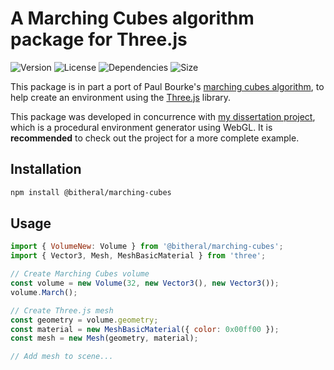 # A Marching Cubes algorithm package for Three.js

![Version](https://img.shields.io/npm/v/@bitheral/marching-cubes?label=Version&style=for-the-badge)
![License](https://img.shields.io/npm/l/@bitheral/marching-cubes?style=for-the-badge)
![Dependencies](https://img.shields.io/librariesio/release/npm/@bitheral/marching-cubes/1.4.5?style=for-the-badge)
![Size](https://img.shields.io/bundlephobia/min/@bitheral/marching-cubes?label=Bundle%20Size&style=for-the-badge)

This package is in part a port of Paul Bourke's [marching cubes algorithm](http://paulbourke.net/geometry/polygonise/), to help create an environment using the [Three.js](http://threejs.org/) library.

This package was developed in concurrence with [my dissertation project](https://github.com/Bitheral/webgl-procedural-environment), which is a procedural environment generator using WebGL. It is **recommended** to check out the project for a more complete example.

## Installation

```bash
npm install @bitheral/marching-cubes
```

## Usage

```js
import { VolumeNew: Volume } from '@bitheral/marching-cubes';
import { Vector3, Mesh, MeshBasicMaterial } from 'three';

// Create Marching Cubes volume
const volume = new Volume(32, new Vector3(), new Vector3());
volume.March();

// Create Three.js mesh
const geometry = volume.geometry;
const material = new MeshBasicMaterial({ color: 0x00ff00 });
const mesh = new Mesh(geometry, material);

// Add mesh to scene...
```
